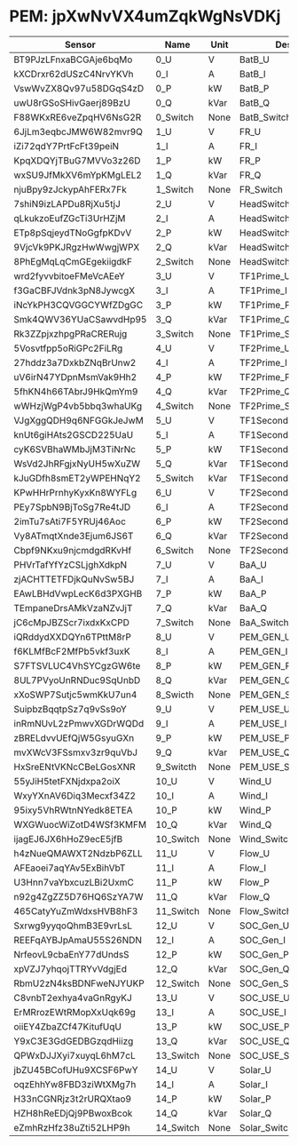 # PEM: jpXwNvVX4umZqkWgNsVDKj

|Sensor|Name|Unit|Desc|DisplayType|
|----|----|----|----|----|
|BT9PJzLFnxaBCGAje6bqMo|0_U|V|BatB_U|line|
|kXCDrxr62dUSzC4NrvYKVh|0_I|A|BatB_I|line|
|VswWvZX8Qv97u58DGqS4zD|0_P|kW|BatB_P|line|
|uwU8rGSoSHivGaerj89BzU|0_Q|kVar|BatB_Q|line|
|F88WKxRE6veZpqHV6NsG2R|0_Switch|None|BatB_Switch|num|
|6JjLm3eqbcJMW6W82mvr9Q|1_U|V|FR_U|line|
|iZi72qdY7PrtFcFt39peiN|1_I|A|FR_I|line|
|KpqXDQYjTBuG7MVVo3z26D|1_P|kW|FR_P|line|
|wxSU9JfMkXV6mYpKMgLEL2|1_Q|kVar|FR_Q|line|
|njuBpy9zJckypAhFERx7Fk|1_Switch|None|FR_Switch|num|
|7shiN9izLAPDu8RjXu5tjJ|2_U|V|HeadSwitch_U|line|
|qLkukzoEufZGcTi3UrHZjM|2_I|A|HeadSwitch_I|line|
|ETp8pSqjeydTNoGgfpKDvV|2_P|kW|HeadSwitch_P|line|
|9VjcVk9PKJRgzHwWwgjWPX|2_Q|kVar|HeadSwitch_Q|line|
|8PhEgMqLqCmGEgekiigdkF|2_Switch|None|HeadSwitch_Switch|num|
|wrd2fyvvbitoeFMeVcAEeY|3_U|V|TF1Prime_U|line|
|f3GaCBFJVdnk3pN8JywcgX|3_I|A|TF1Prime_I|line|
|iNcYkPH3CQVGGCYWfZDgGC|3_P|kW|TF1Prime_P|line|
|Smk4QWV36YUaCSawvdHp95|3_Q|kVar|TF1Prime_Q|line|
|Rk3ZZpjxzhpgPRaCRERujg|3_Switch|None|TF1Prime_Switch|num|
|5Vosvtfpp5oRiGPc2FiLRg|4_U|V|TF2Prime_U|line|
|27hddz3a7DxkbZNqBrUnw2|4_I|A|TF2Prime_I|line|
|uV6irN47YDpnMsmVak9Hh2|4_P|kW|TF2Prime_P|line|
|5fhKN4h66TAbrJ9HkQmYm9|4_Q|kVar|TF2Prime_Q|line|
|wWHzjWgP4vb5bbq3whaUKg|4_Switch|None|TF2Prime_Switch|num|
|VJgXggQDH9q6NFGGkJeJwM|5_U|V|TF1Secondary_U|line|
|knUt6giHAts2GSCD225UaU|5_I|A|TF1Secondary_I|line|
|cyK6SVBhaWMbJjM3TiNrNc|5_P|kW|TF1Secondary_P|line|
|WsVd2JhRFgjxNyUH5wXuZW|5_Q|kVar|TF1Secondary_Q|line|
|kJuGDfh8smET2yWPEHNqY2|5_Switch|kVar|TF1Secondary_Switch|num|
|KPwHHrPrnhyKyxKn8WYFLg|6_U|V|TF2Secondary_U|line|
|PEy7SpbN9BjToSg7Re4tJD|6_I|A|TF2Secondary_I|line|
|2imTu7sAti7F5YRUj46Aoc|6_P|kW|TF2Secondary_P|line|
|Vy8ATmqtXnde3Ejum6JS6T|6_Q|kVar|TF2Secondary_Q|line|
|Cbpf9NKxu9njcmdgdRKvHf|6_Switch|None|TF2Secondary_Switch|num|
|PHVrTafYfYzCSLjghXdkpN|7_U|V|BaA_U|line|
|zjACHTTETFDjkQuNvSw5BJ|7_I|A|BaA_I|line|
|EAwLBHdVwpLecK6d3PXGHB|7_P|kW|BaA_P|line|
|TEmpaneDrsAMkVzaNZvJjT|7_Q|kVar|BaA_Q|line|
|jC6cMpJBZScr7ixdxKxCPD|7_Switch|None|BaA_Switch|num|
|iQRddydXXDQYn6TPttM8rP|8_U|V|PEM_GEN_U|line|
|f6KLMfBcF2MfPb5vkf3uxK|8_I|A|PEM_GEN_I|line|
|S7FTSVLUC4VhSYCgzGW6te|8_P|kW|PEM_GEN_P|line|
|8UL7PVyoUnRNDuc9SqUnbD|8_Q|kVar|PEM_GEN_Q|line|
|xXoSWP7Sutjc5wmKkU7un4|8_Swicth|None|PEM_GEN_Switch|num|
|SuipbzBqqtpSz7q9vSs9oY|9_U|V|PEM_USE_U|line|
|inRmNUvL2zPmwvXGDrWQDd|9_I|A|PEM_USE_I|line|
|zBRELdvvUEfQjW5GsyuGXn|9_P|kW|PEM_USE_P|line|
|mvXWcV3FSsmxv3zr9quVbJ|9_Q|kVar|PEM_USE_Q|line|
|HxSreENtVKNcCBeLGosXNR|9_Switcth|None|PEM_USE_Switch|num|
|55yJiH5tetFXNjdxpa2oiX|10_U|V|Wind_U|line|
|WxyYXnAV6Diq3Mecxf34Z2|10_I|A|Wind_I|line|
|95ixy5VhRWtnNYedk8ETEA|10_P|kW|Wind_P|line|
|WXGWuocWiZotD4WSf3KMFM|10_Q|kVar|Wind_Q|line|
|ijagEJ6JX6hHoZ9ecE5jfB|10_Switch|None|Wind_Switch|num|
|h4zNueQMAWXT2NdzbP6ZLL|11_U|V|Flow_U|line|
|AFEaoei7aqYAv5ExBihVbT|11_I|A|Flow_I|line|
|U3Hnn7vaYbxcuzLBi2UxmC|11_P|kW|Flow_P|line|
|n92g4ZgZZ5D76HQ6SzYA7W|11_Q|kVar|Flow_Q|line|
|465CatyYuZmWdxsHVB8hF3|11_Switch|None|Flow_Switch|num|
|Sxrwg9yyqoQhmB3E9vrLsL|12_U|V|SOC_Gen_U|line|
|REEFqAYBJpAmaU55S26NDN|12_I|A|SOC_Gen_I|line|
|NrfeovL9cbaEnY77dUndsS|12_P|kW|SOC_Gen_P|line|
|xpVZJ7yhqojTTRYvVdgjEd|12_Q|kVar|SOC_Gen_Q|line|
|RbmU2zN4ksBDNFweNJYUKP|12_Switch|None|SOC_Gen_Switch|num|
|C8vnbT2exhya4vaGnRgyKJ|13_U|V|SOC_USE_U|line|
|ErMRrozEWtRMopXxUqk69g|13_I|A|SOC_USE_I|line|
|oiiEY4ZbaZCf47KitufUqU|13_P|kW|SOC_USE_P|line|
|Y9xC3E3GdGEDBGzqdHiizg|13_Q|kVar|SOC_USE_Q|line|
|QPWxDJJXyi7xuyqL6hM7cL|13_Switch|None|SOC_USE_Switch|num|
|jbZU45BCofUHu9XCSF6PwY|14_U|V|Solar_U|line|
|oqzEhhYw8FBD3ziWtXMg7h|14_I|A|Solar_I|line|
|H33nCGNRjz3t2rURQXtao9|14_P|kW|Solar_P|line|
|HZH8hReEDjQj9PBwoxBcok|14_Q|kVar|Solar_Q|line|
|eZmhRzHfz38uZti52LHP9h|14_Switch|None|Solar_Switch|num|
